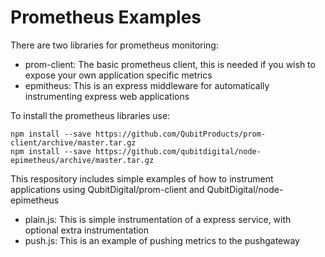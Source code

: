 # Prometheus Examples

There are two libraries for prometheus monitoring:

- prom-client: The basic prometheus client, this is needed if you wish to expose your own
  application specific metrics
- epmitheus: This is an express middleware for automatically instrumenting express web applications

To install the prometheus libraries use:

```
npm install --save https://github.com/QubitProducts/prom-client/archive/master.tar.gz
npm install --save https://github.com/qubitdigital/node-epimetheus/archive/master.tar.gz
```

This respository includes simple examples of how to instrument applications
using QubitDigital/prom-client and QubitDigital/node-epimetheus

- plain.js: This is simple instrumentation of a express service, with optional
  extra instrumentation
- push.js: This is an example of pushing metrics to the pushgateway


